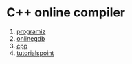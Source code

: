 # C++ online compiler
1. [programiz](https://www.programiz.com/cpp-programming/online-compiler/)
2. [onlinegdb](https://www.onlinegdb.com/online_c++_compiler)
3. [cpp](https://cpp.sh/)
4. [tutorialspoint](https://www.tutorialspoint.com/compile_cpp_online.php)